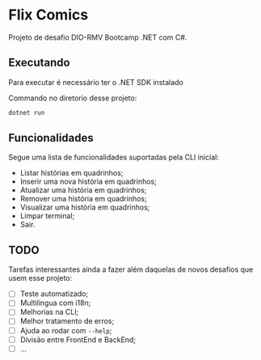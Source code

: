 # Flix Comics

Projeto de desafio DIO-RMV Bootcamp .NET com C#.

## Executando

Para executar é necessário ter o .NET SDK instalado

Commando no diretorio desse projeto:

```bash
dotnet run
```

## Funcionalidades

Segue uma lista de funcionalidades suportadas pela CLI inicial:

- Listar histórias em quadrinhos;
- Inserir uma nova história em quadrinhos;
- Atualizar uma história em quadrinhos;
- Remover uma história em quadrinhos;
- Visualizar uma história em quadrinhos;
- Limpar terminal;
- Sair.

## TODO

Tarefas interessantes ainda a fazer além daquelas de novos desafios que usem esse projeto:

- [ ] Teste automatizado;
- [ ] Multilingua com i18n;
- [ ] Melhorias na CLI;
- [ ] Melhor tratamento de erros;
- [ ] Ajuda ao rodar com `--help`;
- [ ] Divisão entre FrontEnd e BackEnd;
- [ ] ...

